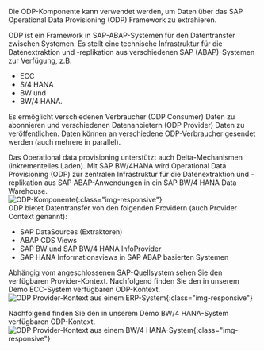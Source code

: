 Die ODP-Komponente kann verwendet werden, um Daten über das SAP Operational Data Provisioning (ODP) Framework zu extrahieren. 

ODP ist ein Framework in SAP-ABAP-Systemen für den Datentransfer zwischen Systemen. 
Es stellt eine technische Infrastruktur für die Datenextraktion und -replikation aus verschiedenen SAP (ABAP)-Systemen zur Verfügung, z.B. 
- ECC 
- S/4 HANA
- BW und 
- BW/4 HANA. 

Es ermöglicht verschiedenen Verbraucher  (ODP Consumer) Daten zu abonnieren und verschiedenen Datenanbietern (ODP Provider) Daten zu veröffentlichen. Daten können an verschiedene ODP-Verbraucher gesendet werden (auch mehrere in parallel).  

Das Operational data provisioning unterstützt auch Delta-Mechanismen (inkrementelles Laden). 
Mit SAP BW/4HANA wird Operational Data Provisioning (ODP) zur zentralen Infrastruktur für die Datenextraktion und -replikation aus SAP ABAP-Anwendungen in ein SAP BW/4 HANA Data Warehouse. 
<br/>
![ODP-Komponente](/img/Inhalt/Andip/odp/odp-Komponente-general.png){:class="img-responsive"}
<br/>
ODP bietet Datentransfer von den folgenden Providern (auch Provider Context genannt): 
- SAP DataSources (Extraktoren) 
- ABAP CDS Views 
- SAP BW und SAP BW/4 HANA InfoProvider
- SAP HANA Informationsviews in SAP ABAP basierten Systemen 

Abhängig vom angeschlossenen SAP-Quellsystem sehen Sie den verfügbaren Provider-Kontext. 
Nachfolgend finden Sie den in unserem Demo ECC-System verfügbaren ODP-Kontext. 
<br/>
![ODP Provider-Kontext aus einem ERP-System](/img/content/odp/odp/odp-component-context-erp.png){:class="img-responsive"}

Nachfolgend finden Sie den in unserem Demo BW/4 HANA-System verfügbaren ODP-Kontext. 
<br/>
![ODP Provider-Kontext aus einem BW/4 HANA-System](/img/content/odp/odp/odp-component-context-bw.png){:class="img-responsive"}

